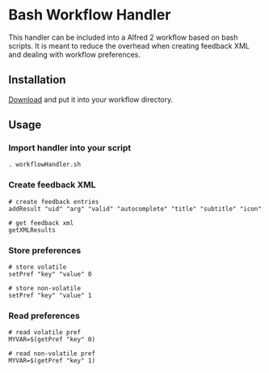 Bash Workflow Handler
=====================

This handler can be included into a Alfred 2 workflow based on bash scripts. It is meant to reduce the overhead when creating feedback XML and dealing with workflow preferences.
 
Installation
------------

[Download](https://raw.github.com/markokaestner/alfred2/master/workflows/BashWorkflowHandler/workflowHandler.sh) and put it into your workflow directory.

Usage
-----

### Import handler into your script
```
. workflowHandler.sh
```

### Create feedback XML
```
# create feedback entries
addResult "uid" "arg" "valid" "autocomplete" "title" "subtitle" "icon"

# get feedback xml
getXMLResults
```

### Store preferences
```
# store volatile
setPref "key" "value" 0

# store non-volatile
setPref "key" "value" 1
```

### Read preferences
```
# read volatile pref
MYVAR=$(getPref "key" 0)

# read non-volatile pref
MYVAR=$(getPref "key" 1)
```

